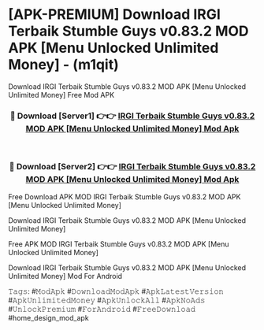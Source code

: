 # [APK-PREMIUM] Download IRGI Terbaik Stumble Guys v0.83.2 MOD APK [Menu Unlocked Unlimited Money] - (m1qit)
Download IRGI Terbaik Stumble Guys v0.83.2 MOD APK [Menu Unlocked Unlimited Money] Free Mod APK

<div align="center">
<h3>🔴 Download [Server1] 👉👉 <a href="https://apk-comot.site?title=IRGI_Terbaik_Stumble_Guys_v0.83.2_MOD_APK_[Menu_Unlocked_Unlimited_Money]">IRGI Terbaik Stumble Guys v0.83.2 MOD APK [Menu Unlocked Unlimited Money] Mod Apk</a></h3><br>

<h3>🔴 Download [Server2] 👉👉 <a href="https://apk-comot.site?title=IRGI_Terbaik_Stumble_Guys_v0.83.2_MOD_APK_[Menu_Unlocked_Unlimited_Money]">IRGI Terbaik Stumble Guys v0.83.2 MOD APK [Menu Unlocked Unlimited Money] Mod Apk</a></h3>
</div>


Free Download APK MOD IRGI Terbaik Stumble Guys v0.83.2 MOD APK [Menu Unlocked Unlimited Money]

Download IRGI Terbaik Stumble Guys v0.83.2 MOD APK [Menu Unlocked Unlimited Money] 

Free APK MOD IRGI Terbaik Stumble Guys v0.83.2 MOD APK [Menu Unlocked Unlimited Money] 

Download IRGI Terbaik Stumble Guys v0.83.2 MOD APK [Menu Unlocked Unlimited Money] Mod For Android

𝚃𝚊𝚐𝚜: #𝙼𝚘𝚍𝙰𝚙𝚔 #𝙳𝚘𝚠𝚗𝚕𝚘𝚊𝚍𝙼𝚘𝚍𝙰𝚙𝚔 #𝙰𝚙𝚔𝙻𝚊𝚝𝚎𝚜𝚝𝚅𝚎𝚛𝚜𝚒𝚘𝚗 #𝙰𝚙𝚔𝚄𝚗𝚕𝚒𝚖𝚒𝚝𝚎𝚍𝙼𝚘𝚗𝚎𝚢 #𝙰𝚙𝚔𝚄𝚗𝚕𝚘𝚌𝚔𝙰𝚕𝚕 #𝙰𝚙𝚔𝙽𝚘𝙰𝚍𝚜 #𝚄𝚗𝚕𝚘𝚌𝚔𝙿𝚛𝚎𝚖𝚒𝚞𝚖 #𝙵𝚘𝚛𝙰𝚗𝚍𝚛𝚘𝚒𝚍 #𝙵𝚛𝚎𝚎𝙳𝚘𝚠𝚗𝚕𝚘𝚊𝚍 #home_design_mod_apk